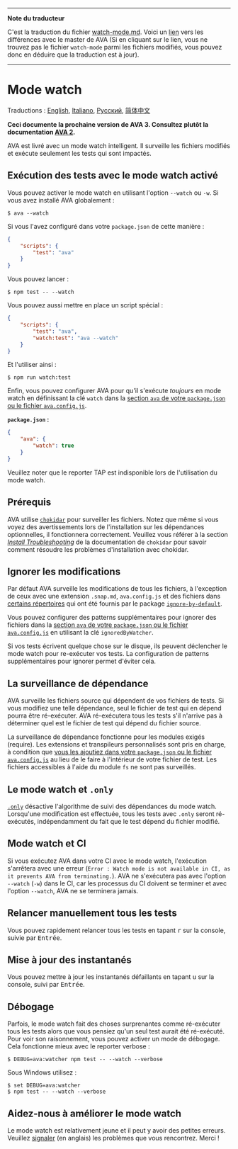 ___
**Note du traducteur**

C'est la traduction du fichier [watch-mode.md](https://github.com/avajs/ava/blob/master/docs/recipes/watch-mode.md). Voici un [lien](https://github.com/avajs/ava/compare/9deaa41319979e7a2f4c6239ab3c2cd0eb5cd824...master#diff-92da4f3d087d796fdf4a45be88586b62) vers les différences avec le master de AVA (Si en cliquant sur le lien, vous ne trouvez pas le fichier `watch-mode` parmi les fichiers modifiés, vous pouvez donc en déduire que la traduction est à jour).
___
# Mode watch

Traductions : [English](https://github.com/avajs/ava/blob/master/docs/recipes/watch-mode.md), [Italiano](https://github.com/avajs/ava-docs/blob/master/it_IT/docs/recipes/watch-mode.md), [Русский](https://github.com/avajs/ava-docs/blob/master/ru_RU/docs/recipes/watch-mode.md), [简体中文](https://github.com/avajs/ava-docs/blob/master/zh_CN/docs/recipes/watch-mode.md)

**Ceci documente la prochaine version de AVA 3. Consultez plutôt la documentation [AVA 2](https://github.com/avajs/ava-docs/blob/9476dfc031350e4f3e549b6f0f5ad445d622e36d/fr_FR/docs/recipes/watch-mode.md).**

AVA est livré avec un mode watch intelligent. Il surveille les fichiers modifiés et exécute seulement les tests qui sont impactés.

## Exécution des tests avec le mode watch activé

Vous pouvez activer le mode watch en utilisant l'option `--watch` ou `-w`. Si vous avez installé AVA globalement :

```console
$ ava --watch
```

Si vous l'avez configuré dans votre `package.json` de cette manière :

```json
{
	"scripts": {
		"test": "ava"
	}
}
```

Vous pouvez lancer :

```console
$ npm test -- --watch
```

Vous pouvez aussi mettre en place un script spécial :

```json
{
	"scripts": {
		"test": "ava",
		"watch:test": "ava --watch"
	}
}
```

Et l'utiliser ainsi :

```console
$ npm run watch:test
```

Enfin, vous pouvez configurer AVA pour qu'il s'exécute *toujours* en mode watch en définissant la clé `watch` dans la [section `ava` de votre `package.json` ou le fichier `ava.config.js`][config].

**`package.json` :**

```json
{
	"ava": {
		"watch": true
	}
}
```

Veuillez noter que le reporter TAP est indisponible lors de l'utilisation du mode watch.

## Prérequis

AVA utilise [`chokidar`] pour surveiller les fichiers. Notez que même si vous voyez des avertissements lors de l'installation sur les dépendances optionnelles, il fonctionnera correctement. Veuillez vous référer à la section *[Install Troubleshooting]* de la documentation de `chokidar` pour savoir comment résoudre les problèmes d'installation avec chokidar.

## Ignorer les modifications

Par défaut AVA surveille les modifications de tous les fichiers, à l'exception de ceux avec une extension `.snap.md`, `ava.config.js` et des fichiers dans [certains répertoires](https://github.com/novemberborn/ignore-by-default/blob/master/index.js) qui ont été fournis par le package [`ignore-by-default`].

Vous pouvez configurer des patterns supplémentaires pour ignorer des fichiers dans la [section `ava` de votre `package.json` ou le fichier `ava.config.js`][config] en utilisant la clé `ignoredByWatcher`.

Si vos tests écrivent quelque chose sur le disque, ils peuvent déclencher le mode watch pour re-exécuter vos tests. La configuration de patterns supplémentaires pour ignorer permet d'éviter cela.

## La surveillance de dépendance

AVA surveille les fichiers source qui dépendent de vos fichiers de tests. Si vous modifiez une telle dépendance, seul le fichier de test qui en dépend pourra être ré-exécuter. AVA ré-exécutera tous les tests s'il n'arrive pas à déterminer quel est le fichier de test qui dépend du fichier source.

La surveillance de dépendance fonctionne pour les modules exigés (require). Les extensions et transpileurs personnalisés sont pris en charge, à condition que [vous les ajoutiez dans votre `package.json` ou le fichier `ava.config.js`][config] au lieu de le faire à l'intérieur de votre fichier de test. Les fichiers accessibles à l'aide du module `fs` ne sont pas surveillés.

## Le mode watch et `.only`

[`.only`] désactive l'algorithme de suivi des dépendances du mode watch. Lorsqu'une modification est effectuée, tous les tests avec `.only` seront ré-exécutés, indépendamment du fait que le test dépend du fichier modifié.

## Mode watch et CI

Si vous exécutez AVA dans votre CI avec le mode watch, l'exécution s'arrêtera avec une erreur (`Error : Watch mode is not available in CI, as it prevents AVA from terminating.`). AVA ne s'exécutera pas avec l'option `--watch` (`-w`) dans le CI, car les processus du CI doivent se terminer et avec l'option `--watch`, AVA ne se terminera jamais.

## Relancer manuellement tous les tests

Vous pouvez rapidement relancer tous les tests en tapant <kbd>r</kbd> sur la console, suivie par <kbd>Entrée</kbd>.

## Mise à jour des instantanés

Vous pouvez mettre à jour les instantanés défaillants en tapant <kbd>u</kbd> sur la console, suivi par <kbd>Entrée</kbd>.

## Débogage

Parfois, le mode watch fait des choses surprenantes comme ré-exécuter tous les tests alors que vous pensiez qu'un seul test aurait été ré-exécuté. Pour voir son raisonnement, vous pouvez activer un mode de débogage. Cela fonctionne mieux avec le reporter verbose :

```console
$ DEBUG=ava:watcher npm test -- --watch --verbose
```

Sous Windows utilisez :

```console
$ set DEBUG=ava:watcher
$ npm test -- --watch --verbose
```

## Aidez-nous à améliorer le mode watch

Le mode watch est relativement jeune et il peut y avoir des petites erreurs. Veuillez [signaler](https://github.com/avajs/ava/issues) (en anglais) les problèmes que vous rencontrez. Merci !

[`chokidar`]: https://github.com/paulmillr/chokidar
[Install Troubleshooting]: https://github.com/paulmillr/chokidar#install-troubleshooting
[`ignore-by-default`]: https://github.com/novemberborn/ignore-by-default
[`.only`]: ../01-writing-tests.md#exécution-de-tests-spécifiques
[config]: ../06-configuration.md

